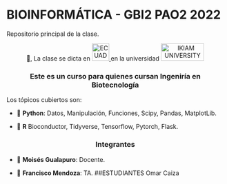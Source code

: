 # BIOINFORMÁTICA - GBI2 PAO2 2022
Repositorio principal de la clase. 

<p align="center">👋, La clase se dicta en <a href="https://ecuador.travel/en/"> <img alt="ECUADOR" src="https://icons.iconarchive.com/icons/wikipedia/flags/128/EC-Ecuador-Flag-icon.png" width="40" height="40"> </a> en la universidad <a href="https://www.ikiam.edu.ec/"> <img alt="IKIAM UNIVERSITY" src="https://eva.ikiam.edu.ec/pluginfile.php/1/core_admin/logo/0x150/1636497623/logotipoIkiam.png" width="100" height="40"> </a> </p>

<h3 align="center">Este es un curso para quienes cursan Ingeniría en Biotecnología</h3>

Los tópicos cubiertos son: 
- 🔭 **Python**: Datos, Manipulación, Funciones, Scipy, Pandas, MatplotLib.  

- 🌱 **R** Bioconductor, Tidyverse, Tensorflow, Pytorch, Flask.

<h3 align="center">Integrantes</h3>

- 🔭 **Moisés Gualapuro**: Docente.  

- 🌱 **Francisco Mendoza**: TA.
 ##ESTUDIANTES
 Omar Caiza
